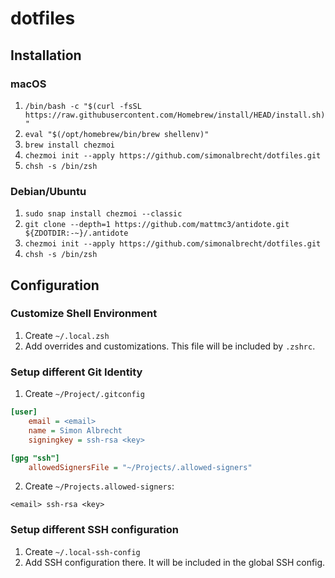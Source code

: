 # dotfiles

## Installation
### macOS
1. `/bin/bash -c "$(curl -fsSL https://raw.githubusercontent.com/Homebrew/install/HEAD/install.sh)"`
2. `eval "$(/opt/homebrew/bin/brew shellenv)"`
3. `brew install chezmoi`
4. `chezmoi init --apply https://github.com/simonalbrecht/dotfiles.git`
5. `chsh -s /bin/zsh`

### Debian/Ubuntu
1. `sudo snap install chezmoi --classic`
2. `git clone --depth=1 https://github.com/mattmc3/antidote.git ${ZDOTDIR:-~}/.antidote`
3. `chezmoi init --apply https://github.com/simonalbrecht/dotfiles.git`
4. `chsh -s /bin/zsh`

## Configuration
### Customize Shell Environment
1. Create `~/.local.zsh`
2. Add overrides and customizations. This file will be included by `.zshrc`.

### Setup different Git Identity
1. Create `~/Project/.gitconfig`

```ini
[user]
	email = <email>
	name = Simon Albrecht
	signingkey = ssh-rsa <key>

[gpg "ssh"]
	allowedSignersFile = "~/Projects/.allowed-signers"
```

2. Create `~/Projects.allowed-signers`:

```
<email> ssh-rsa <key>
```

### Setup different SSH configuration
1. Create `~/.local-ssh-config`
2. Add SSH configuration there. It will be included in the global SSH config.